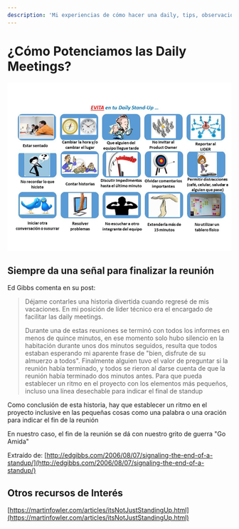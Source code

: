 ```yaml
---
description: 'Mi experiencias de cómo hacer una daily, tips, observaciones'
---
```


# ¿Cómo Potenciamos las Daily Meetings?

![](.gitbook/assets/daily.jpg)

## Siempre da una señal para finalizar la reunión

 Ed Gibbs comenta en su post:

> Déjame contarles una historia divertida cuando regresé de mis vacaciones. En mi posición de líder técnico era el encargado de facilitar las daily meetings.
>
> Durante una de estas reuniones se terminó con todos los informes en menos de quince minutos, en ese momento solo hubo silencio en la habitación durante unos dos minutos seguidos, resulta que todos estaban esperando mi aparente frase de "bien, disfrute de su almuerzo a todos". Finalmente alguien tuvo el valor de preguntar si la reunión había terminado, y todos se rieron al darse cuenta de que la reunión había terminado dos minutos antes. Para que pueda establecer un ritmo en el proyecto con los elementos más pequeños, incluso una línea desechable para indicar el final de standup

Como conclusión de esta historia, hay que establecer un ritmo en el proyecto inclusive en las pequeñas cosas como una palabra o una oración para indicar el fin de la reunión

En nuestro caso, el fin de la reunión se dá con nuestro grito de guerra "Go Amida"

Extraído de: [http://edgibbs.com/2006/08/07/signaling-the-end-of-a-standup/](http://edgibbs.com/2006/08/07/signaling-the-end-of-a-standup/)

## Otros recursos de Interés

[https://martinfowler.com/articles/itsNotJustStandingUp.html](https://martinfowler.com/articles/itsNotJustStandingUp.html)

##  

